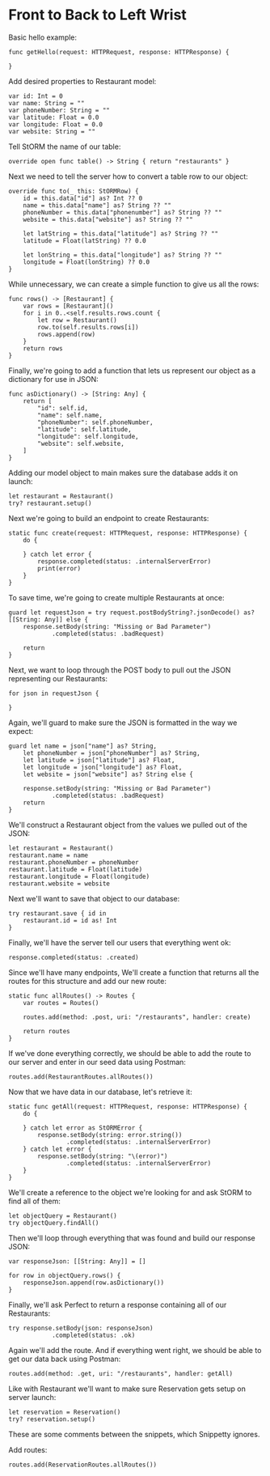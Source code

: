 # Front to Back to Left Wrist

Basic hello example:
```
func getHello(request: HTTPRequest, response: HTTPResponse) {

}
```

Add desired properties to Restaurant model:
```
var id: Int = 0
var name: String = ""
var phoneNumber: String = ""
var latitude: Float = 0.0
var longitude: Float = 0.0
var website: String = ""
```

Tell StORM the name of our table:
```
override open func table() -> String { return "restaurants" }
```

Next we need to tell the server how to convert a table row to our object:
```
override func to(_ this: StORMRow) {
    id = this.data["id"] as? Int ?? 0
    name = this.data["name"] as? String ?? ""
    phoneNumber = this.data["phonenumber"] as? String ?? ""
    website = this.data["website"] as? String ?? ""

    let latString = this.data["latitude"] as? String ?? ""
    latitude = Float(latString) ?? 0.0

    let lonString = this.data["longitude"] as? String ?? ""
    longitude = Float(lonString) ?? 0.0
}
```

While unnecessary, we can create a simple function to give us all the rows:
```
func rows() -> [Restaurant] {
    var rows = [Restaurant]()
    for i in 0..<self.results.rows.count {
        let row = Restaurant()
        row.to(self.results.rows[i])
        rows.append(row)
    }
    return rows
}
```

Finally, we're going to add a function that lets us represent our object as a dictionary for use in JSON:
```
func asDictionary() -> [String: Any] {
    return [
        "id": self.id,
        "name": self.name,
        "phoneNumber": self.phoneNumber,
        "latitude": self.latitude,
        "longitude": self.longitude,
        "website": self.website,
    ]
}
```

Adding our model object to main makes sure the database adds it on launch:
```
let restaurant = Restaurant()
try? restaurant.setup()
```

Next we're going to build an endpoint to create Restaurants:
```
static func create(request: HTTPRequest, response: HTTPResponse) {
    do {

    } catch let error {
        response.completed(status: .internalServerError)
        print(error)
    }
}
```

To save time, we're going to create multiple Restaurants at once:
```
guard let requestJson = try request.postBodyString?.jsonDecode() as? [[String: Any]] else {
    response.setBody(string: "Missing or Bad Parameter")
            .completed(status: .badRequest)

    return
}
```

Next, we want to loop through the POST body to pull out the JSON representing our Restaurants:
```
for json in requestJson {

}
```

Again, we'll guard to make sure the JSON is formatted in the way we expect:
```
guard let name = json["name"] as? String,
    let phoneNumber = json["phoneNumber"] as? String,
    let latitude = json["latitude"] as? Float,
    let longitude = json["longitude"] as? Float,
    let website = json["website"] as? String else {

    response.setBody(string: "Missing or Bad Parameter")
            .completed(status: .badRequest)
    return
}
```

We'll construct a Restaurant object from the values we pulled out of the JSON:
```
let restaurant = Restaurant()
restaurant.name = name
restaurant.phoneNumber = phoneNumber
restaurant.latitude = Float(latitude)
restaurant.longitude = Float(longitude)
restaurant.website = website
```

Next we'll want to save that object to our database:
```
try restaurant.save { id in
    restaurant.id = id as! Int
}
```

Finally, we'll have the server tell our users that everything went ok:
```
response.completed(status: .created)
```

Since we'll have many endpoints, We'll create a function that returns all the routes for this structure and add our new route:
```
static func allRoutes() -> Routes {
    var routes = Routes()

    routes.add(method: .post, uri: "/restaurants", handler: create)

    return routes
}
```

If we've done everything correctly, we should be able to add the route to our server and enter in our seed data using Postman:
```
routes.add(RestaurantRoutes.allRoutes())
```

Now that we have data in our database, let's retrieve it:
```
static func getAll(request: HTTPRequest, response: HTTPResponse) {
    do {

    } catch let error as StORMError {
        response.setBody(string: error.string())
                .completed(status: .internalServerError)
    } catch let error {
        response.setBody(string: "\(error)")
                .completed(status: .internalServerError)
    }
}
```

We'll create a reference to the object we're looking for and ask StORM to find all of them:
```
let objectQuery = Restaurant()
try objectQuery.findAll()
```

Then we'll loop through everything that was found and build our response JSON:
```
var responseJson: [[String: Any]] = []

for row in objectQuery.rows() {
    responseJson.append(row.asDictionary())
}
```

Finally, we'll ask Perfect to return a response containing all of our Restaurants:
```
try response.setBody(json: responseJson)
            .completed(status: .ok)
```

Again we'll add the route. And if everything went right, we should be able to get our data back using Postman:
```
routes.add(method: .get, uri: "/restaurants", handler: getAll)
```





Like with Restaurant we'll want to make sure Reservation gets setup on server launch:
```
let reservation = Reservation()
try? reservation.setup()
```

These are some comments between the snippets,
which Snippetty ignores.

Add routes:
```
routes.add(ReservationRoutes.allRoutes())
```
